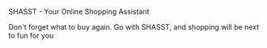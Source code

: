 SHASST - Your Online Shopping Assistant

Don't forget what to buy again. Go with SHASST, and shopping will be next to fun for you